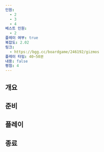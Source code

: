 ```yaml
---
인원:
  - 2
  - 3
  - 4
베스트 인원:
  - 2
플레이 여부: true
복잡도: 2.02
링크:
  - https://bgg.cc/boardgame/246192/gizmos
플레이 타임: 40~50분
내용: false
평점: 4
---
```

## 개요
## 준비
## 플레이
## 종료